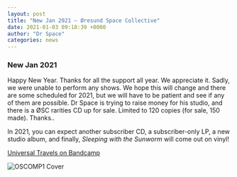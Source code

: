 ```yaml
---
layout: post
title: "New Jan 2021 – Øresund Space Collective"
date: 2021-01-03 09:18:39 +0000
author: "Dr Space"
categories: news
---
```


### New Jan 2021

Happy New Year. Thanks for all the support all year. We appreciate it. Sadly, we were unable to perform any shows. We hope this will change and there are some scheduled for 2021, but we will have to be patient and see if any of them are possible. Dr Space is trying to raise money for his studio, and there is a ØSC rarities CD up for sale. Limited to 120 copies (for sale, 150 made). Thanks.. 

In 2021, you can expect another subscriber CD, a subscriber-only LP, a new studio album, and finally, *Sleeping with the Sunworm* will come out on vinyl!

[Universal Travels on Bandcamp](https://oresundspacecollective.bandcamp.com/album/universal-travels)

![OSCOMP1 Cover](https://oresundspacecollective.com/wp-content/uploads/2021/01/OSCOMP1-Cover-1024x1024.jpeg)
